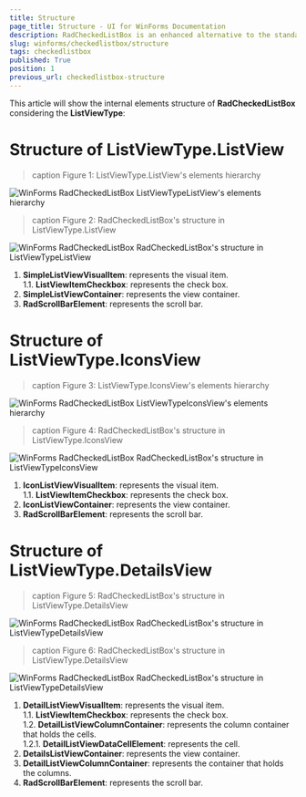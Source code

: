 ```yaml
---
title: Structure
page_title: Structure - UI for WinForms Documentation
description: RadCheckedListBox is an enhanced alternative to the standard Windows Forms checked list box control. 
slug: winforms/checkedlistbox/structure
tags: checkedlistbox
published: True
position: 1
previous_url: checkedlistbox-structure
---
```


This article will show the internal elements structure of __RadCheckedListBox__ considering the __ListViewType__:

# Structure of ListViewType.ListView

>caption Figure 1: ListViewType.ListView's elements hierarchy

![WinForms RadCheckedListBox ListViewTypeListView's elements hierarchy](images/checkedlistbox-structure001.png)

>caption Figure 2: RadCheckedListBox's structure in ListViewType.ListView

![WinForms RadCheckedListBox RadCheckedListBox's structure in ListViewTypeListView](images/checkedlistbox-structure002.png)

1. __SimpleListViewVisualItem__: represents the visual item. <br>
	1\.1\. __ListViewItemCheckbox__: represents the check box.
2. __SimpleListViewContainer__: represents the view container.
3. __RadScrollBarElement__: represents the scroll bar.

# Structure of ListViewType.IconsView

>caption Figure 3: ListViewType.IconsView's elements hierarchy

![WinForms RadCheckedListBox ListViewTypeIconsView's elements hierarchy](images/checkedlistbox-structure005.png)

>caption Figure 4: RadCheckedListBox's structure in ListViewType.IconsView

![WinForms RadCheckedListBox RadCheckedListBox's structure in ListViewTypeIconsView](images/checkedlistbox-structure003.png)

1. __IconListViewVisualItem__: represents the visual item. <br>
	1\.1\. __ListViewItemCheckbox__: represents the check box.
2. __IconListViewContainer__: represents the view container.
3. __RadScrollBarElement__: represents the scroll bar.

# Structure of ListViewType.DetailsView

>caption Figure 5: RadCheckedListBox's structure in ListViewType.DetailsView

![WinForms RadCheckedListBox RadCheckedListBox's structure in ListViewTypeDetailsView](images/checkedlistbox-structure006.png)

>caption Figure 6: RadCheckedListBox's structure in ListViewType.DetailsView

![WinForms RadCheckedListBox RadCheckedListBox's structure in ListViewTypeDetailsView](images/checkedlistbox-structure004.png)

1. __DetailListViewVisualItem__: represents the visual item. <br>
	1\.1\. __ListViewItemCheckbox__: represents the check box.<br>
	1\.2\. __DetailListViewColumnContainer__: represents the column container that holds the cells. <br>
		1\.2\.1\. __DetailListViewDataCellElement__: represents the cell.<br>
2. __DetailsListViewContainer__: represents the view container.
3. __DetailListViewColumnContainer__: represents the container that holds the columns.
4. __RadScrollBarElement__: represents the scroll bar.
